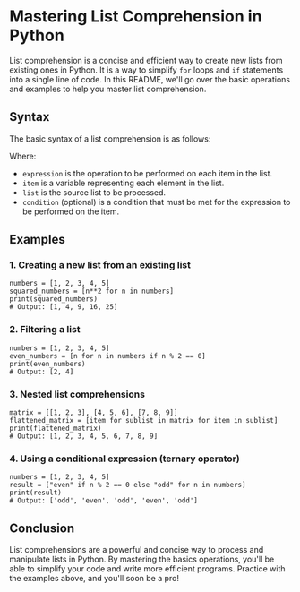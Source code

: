 # Mastering List Comprehension in Python

List comprehension is a concise and efficient way to create new lists from existing ones in Python. It is a way to simplify `for` loops and `if` statements into a single line of code. In this README, we'll go over the basic operations and examples to help you master list comprehension.

## Syntax

The basic syntax of a list comprehension is as follows:



Where:

- `expression` is the operation to be performed on each item in the list.
- `item` is a variable representing each element in the list.
- `list` is the source list to be processed.
- `condition` (optional) is a condition that must be met for the expression to be performed on the item.

## Examples

### 1. Creating a new list from an existing list

```
numbers = [1, 2, 3, 4, 5]
squared_numbers = [n**2 for n in numbers]
print(squared_numbers)
# Output: [1, 4, 9, 16, 25]
```
### 2. Filtering a list
```
numbers = [1, 2, 3, 4, 5]
even_numbers = [n for n in numbers if n % 2 == 0]
print(even_numbers)
# Output: [2, 4]
```

### 3. Nested list comprehensions
```
matrix = [[1, 2, 3], [4, 5, 6], [7, 8, 9]]
flattened_matrix = [item for sublist in matrix for item in sublist]
print(flattened_matrix)
# Output: [1, 2, 3, 4, 5, 6, 7, 8, 9]
```

### 4. Using a conditional expression (ternary operator)
```
numbers = [1, 2, 3, 4, 5]
result = ["even" if n % 2 == 0 else "odd" for n in numbers]
print(result)
# Output: ['odd', 'even', 'odd', 'even', 'odd']
```
## Conclusion
List comprehensions are a powerful and concise way to process and manipulate lists in Python. By mastering the basics operations, you'll be able to simplify your code and write more efficient programs. Practice with the examples above, and you'll soon be a pro!

